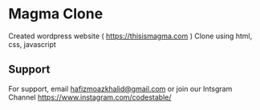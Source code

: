
# Magma Clone

Created wordpress website ( https://thisismagma.com ) Clone using html, css, javascript




## Support

For support, email hafizmoazkhalid@gmail.com or join our Intsgram Channel https://www.instagram.com/codestable/

